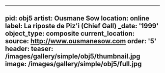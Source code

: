 ---
pid: obj5
artist: Ousmane Sow
location: online
label: La riposte de Piz'i (Chief Gall)
_date: '1999'
object_type: composite
current_location:
source: http://www.ousmanesow.com
order: '5'
header:
  teaser: /images/gallery/simple/obj5/thumbnail.jpg
  image: /images/gallery/simple/obj5/full.jpg
 ---
